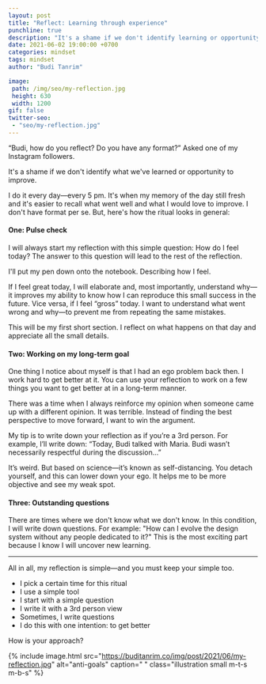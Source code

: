 ```yaml
---
layout: post
title: "Reflect: Learning through experience"
punchline: true
description: "It's a shame if we don't identify learning or opportunity to improve."
date: 2021-06-02 19:00:00 +0700
categories: mindset
tags: mindset
author: "Budi Tanrim"

image:
 path: /img/seo/my-reflection.jpg
 height: 630
 width: 1200
gif: false
twitter-seo: 
 - "seo/my-reflection.jpg"
---
```


“Budi, how do you reflect? Do you have any format?” Asked one of my Instagram followers.

It's a shame if we don't identify what we've learned or opportunity to improve.

I do it every day—every 5 pm. It's when my memory of the day still fresh and it's easier to recall what went well and what I would love to improve. I don't have format per se. But, here's how the ritual looks in general:

#### One: Pulse check
I will always start my reflection with this simple question: How do I feel today? The answer to this question will lead to the rest of the reflection.

I'll put my pen down onto the notebook. Describing how I feel.

If I feel great today, I will elaborate and, most importantly, understand why—it improves my ability to know how I can reproduce this small success in the future. Vice versa, if I feel “gross” today. I want to understand what went wrong and why—to prevent me from repeating the same mistakes.

This will be my first short section. I reflect on what happens on that day and appreciate all the small details.

#### Two: Working on my long-term goal
One thing I notice about myself is that I had an ego problem back then. I work hard to get better at it. You can use your reflection to work on a few things you want to get better at in a long-term manner.

There was a time when I always reinforce my opinion when someone came up with a different opinion. It was terrible. Instead of finding the best perspective to move forward, I want to win the argument.

My tip is to write down your reflection as if you’re a 3rd person. For example, I’ll write down: “Today, Budi talked with Maria. Budi wasn’t necessarily respectful during the discussion...”

It’s weird. But based on science—it’s known as self-distancing. You detach yourself, and this can lower down your ego. It helps me to be more objective and see my weak spot.

#### Three: Outstanding questions
There are times where we don't know what we don't know. In this condition, I will write down questions. For example: "How can I evolve the design system without any people dedicated to it?" This is the most exciting part because I know I will uncover new learning.

---

All in all, my reflection is simple—and you must keep your simple too.
- I pick a certain time for this ritual
- I use a simple tool
- I start with a simple question
- I write it with a 3rd person view
- Sometimes, I write questions
- I do this with one intention: to get better

How is your approach? 


{% include image.html 
src="https://buditanrim.co/img/post/2021/06/my-reflection.jpg" 
alt="anti-goals" 
caption=" "
class="illustration small m-t-s m-b-s" %}
